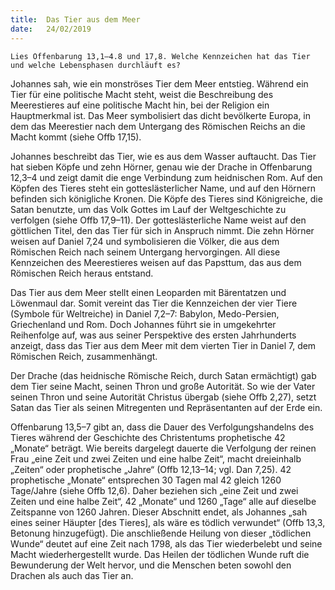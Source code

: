 ```yaml
---
title:  Das Tier aus dem Meer
date:   24/02/2019
---
```


`Lies Offenbarung 13,1–4.8 und 17,8. Welche Kennzeichen hat das Tier und welche Lebensphasen durchläuft es?`


Johannes sah, wie ein monströses Tier dem Meer entstieg. Während ein Tier für eine politische Macht steht, weist die Beschreibung des Meerestieres auf eine politische Macht hin, bei der Religion ein Hauptmerkmal ist. Das Meer symbolisiert das dicht bevölkerte Europa, in dem das Meerestier nach dem Untergang des Römischen Reichs an die Macht kommt (siehe Offb 17,15).

Johannes beschreibt das Tier, wie es aus dem Wasser auftaucht. Das Tier hat sieben Köpfe und zehn Hörner, genau wie der Drache in Offenbarung 12,3–4 und zeigt damit die enge Verbindung zum heidnischen Rom. Auf den Köpfen des Tieres steht ein gotteslästerlicher Name, und auf den Hörnern befinden sich königliche Kronen. Die Köpfe des Tieres sind Königreiche, die Satan benutzte, um das Volk Gottes im Lauf der Weltgeschichte zu verfolgen (siehe Offb 17,9–11). Der gotteslästerliche Name weist auf den göttlichen Titel, den das Tier für sich in Anspruch nimmt. Die zehn Hörner weisen auf Daniel 7,24 und symbolisieren die Völker, die aus dem Römischen Reich nach seinem Untergang hervorgingen. All diese Kennzeichen des Meerestieres weisen auf das Papsttum, das aus dem Römischen Reich heraus entstand.

Das Tier aus dem Meer stellt einen Leoparden mit Bärentatzen und Löwenmaul dar. Somit vereint das Tier die Kennzeichen der vier Tiere (Symbole für Weltreiche) in Daniel 7,2–7: Babylon, Medo-Persien, Griechenland und Rom. Doch Johannes führt sie in umgekehrter Reihenfolge auf, was aus seiner Perspektive des ersten Jahrhunderts anzeigt, dass das Tier aus dem Meer mit dem vierten Tier in Daniel 7, dem Römischen Reich, zusammenhängt.

Der Drache (das heidnische Römische Reich, durch Satan ermächtigt) gab dem Tier seine Macht, seinen Thron und große Autorität. So wie der Vater seinen Thron und seine Autorität Christus übergab (siehe Offb 2,27), setzt Satan das Tier als seinen Mitregenten und Repräsentanten auf der Erde ein.

Offenbarung 13,5–7 gibt an, dass die Dauer des Verfolgungshandelns des Tieres während der Geschichte des Christentums prophetische 42 „Monate“ beträgt. Wie bereits dargelegt dauerte die Verfolgung der reinen Frau „eine Zeit und zwei Zeiten und eine halbe Zeit“, macht dreieinhalb „Zeiten“ oder prophetische „Jahre“ (Offb 12,13–14; vgl. Dan 7,25). 42 prophetische „Monate“ entsprechen 30 Tagen mal 42 gleich 1260 Tage/Jahre (siehe Offb 12,6). Daher beziehen sich „eine Zeit und zwei Zeiten und eine halbe Zeit“, 42 „Monate“ und 1260 „Tage“ alle auf dieselbe Zeitspanne von 1260 Jahren. Dieser Abschnitt endet, als Johannes „sah eines seiner Häupter [des Tieres], als wäre es tödlich verwundet“ (Offb 13,3, Betonung hinzugefügt). Die anschließende Heilung von dieser „tödlichen Wunde“ deutet auf eine Zeit nach 1798, als das Tier wiederbelebt und seine Macht wiederhergestellt wurde. Das Heilen der tödlichen Wunde ruft die Bewunderung der Welt hervor, und die Menschen beten sowohl den Drachen als auch das Tier an.

